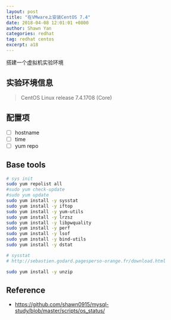 ```yaml
---
layout: post
title: "在VMware上安装CentOS 7.4"
date: 2018-04-08 12:01:01 +0800
author: Shawn Yan
categories: redhat
tag: redhat centos
excerpt: a18
---
```



搭建一个虚拟机实验环境

## 实验环境信息

> CentOS Linux release 7.4.1708 (Core)


## 配置项

- [ ] hostname
- [ ] time
- [ ] yum repo

## Base tools

```bash
# sys init
sudo yum repolist all
#sudo yum check-update
#sudo yum update
sudo yum install -y sysstat
sudo yum install -y iftop
sudo yum install -y yum-utils
sudo yum install -y lrzsz
sudo yum install -y libpwquality
sudo yum install -y perf
sudo yum install -y lsof
sudo yum install -y bind-utils
sudo yum install -y dstat

# sysstat
# http://sebastien.godard.pagesperso-orange.fr/download.html

sudo yum install -y unzip
```

## Reference

- https://github.com/shawn0915/mysql-study/blob/master/scripts/os_status/
